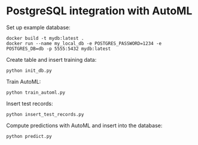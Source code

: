 # PostgreSQL integration with AutoML


Set up example database:
```
docker build -t mydb:latest .
docker run --name my_local_db -e POSTGRES_PASSWORD=1234 -e POSTGRES_DB=db -p 5555:5432 mydb:latest
```

Create table and insert training data:
```
python init_db.py
```

Train AutoML:
```
python train_automl.py
```

Insert test records:
```
python insert_test_records.py
```

Compute predictions with AutoML and insert into the database:
```
python predict.py
```

